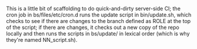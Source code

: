 This is a little bit of scaffolding to do quick-and-dirty  server-side CI; the cron job
in bs/files/etc/cron.d runs the update script in bin/update.sh, which checks to see if
there are changes to the branch defined as ROLE at the top of the script; if there
are changes, it checks out a new copy of the repo locally and then runs the scripts
in bs/update/ in lexical order (which is why they're named NN_script.sh).


